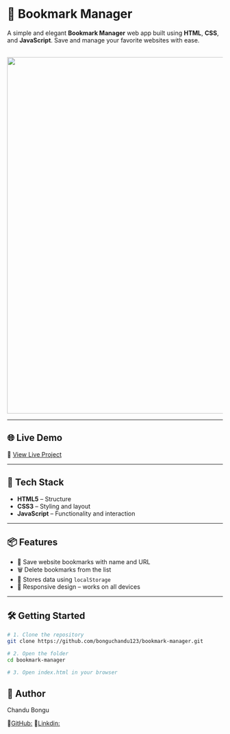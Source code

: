 # 🔖 Bookmark Manager


A simple and elegant **Bookmark Manager** web app built using **HTML**, **CSS**, and **JavaScript**. Save and manage your favorite websites with ease.

<div align="center">
  <br />
  <a href="https://your-bookmark-site-url.vercel.app/" target="_blank">


 <img width="1903" height="833" alt="Image" src="https://github.com/user-attachments/assets/d10a21cd-9e27-4a00-ade2-19df6149d414" />
  </a>
  <br />
</div>

---

## 🌐 Live Demo

🔗 [View Live Project](https://your-bookmark-site-url.vercel.app/) <!-- Replace with your real link -->

---

## 🚀 Tech Stack

- **HTML5** – Structure
- **CSS3** – Styling and layout
- **JavaScript** – Functionality and interaction

---

## 📦 Features

- 🔗 Save website bookmarks with name and URL
- 🗑️ Delete bookmarks from the list
- 💾 Stores data using `localStorage`
- 📱 Responsive design – works on all devices

---

## 🛠️ Getting Started

```bash
# 1. Clone the repository
git clone https://github.com/bonguchandu123/bookmark-manager.git

# 2. Open the folder
cd bookmark-manager

# 3. Open index.html in your browser

```



## 👤 Author
Chandu Bongu

🔗[GitHub:](https://github.com/bonguchandu123)
🔗[Linkdin:](https://www.linkedin.com/in/bongu-chandu-a29a02322/)

